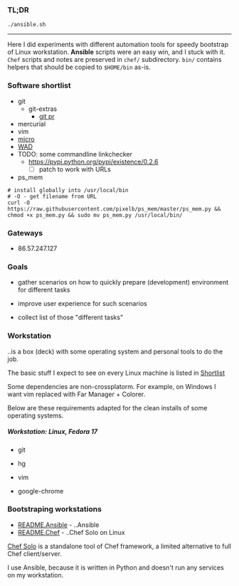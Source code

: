 ### TL;DR
```
./ansible.sh
```

---

Here I did experiments with different automation tools for
speedy bootstrap of Linux workstation. **Ansible** scripts were
an easy win, and I stuck with it. `Chef` scripts and notes are
preserved in `chef/` subdirectory. `bin/` contains helpers that
should be copied to `$HOME/bin` as-is.

### Software shortlist

* git
  * git-extras
    * [git pr](https://github.com/tj/git-extras/blob/master/Commands.md#git-pr)
* mercurial
* vim
* [micro](https://micro-editor.github.io/)
* [WAD](https://github.com/CERN-CERT/WAD)
* TODO: some commandline linkchecker
  * https://pypi.python.org/pypi/existence/0.2.6
    * [ ] patch to work with URLs
* ps_mem
<!-- list above will get extra newlines without this comment before code section -->

    # install globally into /usr/local/bin
    # -O - get filename from URL
    curl -O https://raw.githubusercontent.com/pixelb/ps_mem/master/ps_mem.py && chmod +x ps_mem.py && sudo mv ps_mem.py /usr/local/bin/

### Gateways

* 86.57.247.127

### Goals

* gather scenarios on how to quickly prepare (development)
environment for different tasks

* improve user experience for such scenarios

* collect list of those "different tasks"

### Workstation

..is a box (deck) with some operating system and personal
tools to do the job.

The basic stuff I expect to see on every Linux machine is
listed in [Shortlist](#shortlist)

Some dependencies are non-crossplatorm. For example, on
Windows I want vim replaced with Far Manager + Colorer.

Below are these requirements adapted for the clean
installs of some operating systems.

##### Workstation: Linux, Fedora 17

 * git
 * hg
 * vim

 * google-chrome


### Bootstraping workstations

* [README.Ansible](README.Ansible.md) - ..Ansible
* [README.Chef](README.Chef.md) - ..Chef Solo on Linux
  
[Chef Solo](https://docs.chef.io/chef_solo.html) is a
standalone tool of Chef framework, a limited alternative
to full Chef client/server.

I use Ansible, because it is written in Python and
doesn't run any services on my workstation.
